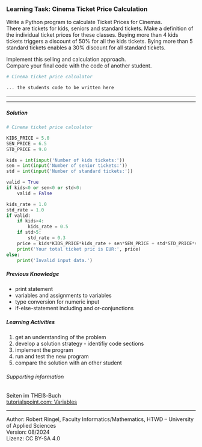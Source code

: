 ### Learning Task: Cinema Ticket Price Calculation

Write a Python program to calculate Ticket Prices for Cinemas.  
There are tickets for kids, seniors and standard tickets. Make a definition of the individual ticket prices for these classes. Buying more than 4 kids tickets triggers a discount of 50% for all the kids tickets. Bying more than 5 standard tickets enables a 30% discount for all standard tickets.

Implement this selling and calculation approach.  
Compare your final code with the code of another student.

``` python
# Cinema ticket price calculator

... the students code to be written here
```

---------------------------------------
---------------------------------------

##### Solution

``` python
# Cinema ticket price calculator

KIDS_PRICE = 5.0
SEN_PRICE = 6.5
STD_PRICE = 9.0

kids = int(input('Number of kids tickets:'))
sen = int(input('Number of senior tickets:'))
std = int(input('Number of standard tickets:'))

valid = True
if kids<0 or sen<0 or std<0:
	valid = False

kids_rate = 1.0
std_rate = 1.0
if valid:
	if kids>4:
		kids_rate = 0.5
	if std>5:
		std_rate = 0.3
	price = kids*KIDS_PRICE*kids_rate + sen*SEN_PRICE + std*STD_PRICE*std_rate
	print('Your total ticket pric is EUR:', price)
else:
	print('Invalid input data.')
```

##### Previous Knowledge

- print statement
- variables and assignments to variables
- type conversion for numeric input  
- if-else-statement including and or-conjunctions
  
##### Learning Activities

1) get an understanding of the problem
2) develop a solution strategy - identifiy code sections
3) implement the program
4) run and test the new program
5) compare the solution with an other student


###### Supporting information

Seiten im THEIß-Buch  
[tutorialspoint.com: Variables](https://www.tutorialspoint.com/python/python_variables.htm)

----
[//]: # "Learning objective: Test and branch using if-else including conjunction"
[//]: # "Topic: Controlling program execution"
[//]: # "Complexity: 2+ - normal ... high"
[//]: # "Task type: conventional task"

Author: Robert Ringel, Faculty Informatics/Mathematics, HTWD – University of Applied Sciences  
Version: 08/2024            
Lizenz: CC BY-SA 4.0
